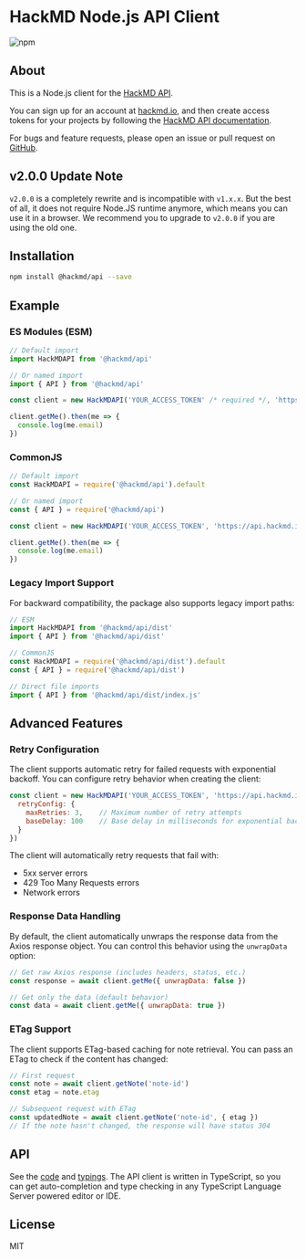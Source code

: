 # HackMD Node.js API Client

![npm](https://img.shields.io/npm/v/@hackmd/api)

## About

This is a Node.js client for the [HackMD API](https://hackmd.io/).

You can sign up for an account at [hackmd.io](https://hackmd.io/), and then create access tokens for your projects by following the [HackMD API documentation](https://hackmd.io/@hackmd-api/developer-portal).

For bugs and feature requests, please open an issue or pull request on [GitHub](https://github.com/hackmdio/api-client).

## **v2.0.0 Update Note**

`v2.0.0` is a completely rewrite and is incompatible with `v1.x.x`. But the best of all, it does not require Node.JS runtime anymore, which means you can use it in a browser. We recommend you to upgrade to `v2.0.0` if you are using the old one.

## Installation

```bash
npm install @hackmd/api --save
```

## Example

### ES Modules (ESM)

```javascript
// Default import
import HackMDAPI from '@hackmd/api'

// Or named import
import { API } from '@hackmd/api'

const client = new HackMDAPI('YOUR_ACCESS_TOKEN' /* required */, 'https://api.hackmd.io/v1' /* optional */)

client.getMe().then(me => {
  console.log(me.email)
})
```

### CommonJS

```javascript
// Default import
const HackMDAPI = require('@hackmd/api').default

// Or named import
const { API } = require('@hackmd/api')

const client = new HackMDAPI('YOUR_ACCESS_TOKEN', 'https://api.hackmd.io/v1')

client.getMe().then(me => {
  console.log(me.email)
})
```

### Legacy Import Support

For backward compatibility, the package also supports legacy import paths:

```javascript
// ESM
import HackMDAPI from '@hackmd/api/dist'
import { API } from '@hackmd/api/dist'

// CommonJS
const HackMDAPI = require('@hackmd/api/dist').default
const { API } = require('@hackmd/api/dist')

// Direct file imports
import { API } from '@hackmd/api/dist/index.js'
```

## Advanced Features

### Retry Configuration

The client supports automatic retry for failed requests with exponential backoff. You can configure retry behavior when creating the client:

```javascript
const client = new HackMDAPI('YOUR_ACCESS_TOKEN', 'https://api.hackmd.io/v1', {
  retryConfig: {
    maxRetries: 3,    // Maximum number of retry attempts
    baseDelay: 100    // Base delay in milliseconds for exponential backoff
  }
})
```

The client will automatically retry requests that fail with:
- 5xx server errors
- 429 Too Many Requests errors
- Network errors

### Response Data Handling

By default, the client automatically unwraps the response data from the Axios response object. You can control this behavior using the `unwrapData` option:

```javascript
// Get raw Axios response (includes headers, status, etc.)
const response = await client.getMe({ unwrapData: false })

// Get only the data (default behavior)
const data = await client.getMe({ unwrapData: true })
```

### ETag Support

The client supports ETag-based caching for note retrieval. You can pass an ETag to check if the content has changed:

```javascript
// First request
const note = await client.getNote('note-id')
const etag = note.etag

// Subsequent request with ETag
const updatedNote = await client.getNote('note-id', { etag })
// If the note hasn't changed, the response will have status 304
```

## API

See the [code](./src/index.ts) and [typings](./src/type.ts). The API client is written in TypeScript, so you can get auto-completion and type checking in any TypeScript Language Server powered editor or IDE.

## License

MIT
